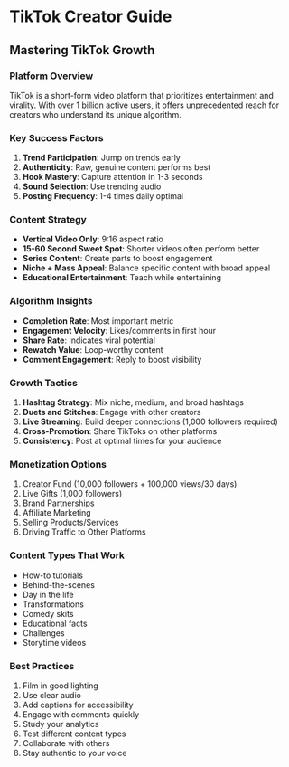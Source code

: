 # TikTok Creator Guide

## Mastering TikTok Growth

### Platform Overview
TikTok is a short-form video platform that prioritizes entertainment and virality. With over 1 billion active users, it offers unprecedented reach for creators who understand its unique algorithm.

### Key Success Factors
1. **Trend Participation**: Jump on trends early
2. **Authenticity**: Raw, genuine content performs best
3. **Hook Mastery**: Capture attention in 1-3 seconds
4. **Sound Selection**: Use trending audio
5. **Posting Frequency**: 1-4 times daily optimal

### Content Strategy
- **Vertical Video Only**: 9:16 aspect ratio
- **15-60 Second Sweet Spot**: Shorter videos often perform better
- **Series Content**: Create parts to boost engagement
- **Niche + Mass Appeal**: Balance specific content with broad appeal
- **Educational Entertainment**: Teach while entertaining

### Algorithm Insights
- **Completion Rate**: Most important metric
- **Engagement Velocity**: Likes/comments in first hour
- **Share Rate**: Indicates viral potential
- **Rewatch Value**: Loop-worthy content
- **Comment Engagement**: Reply to boost visibility

### Growth Tactics
1. **Hashtag Strategy**: Mix niche, medium, and broad hashtags
2. **Duets and Stitches**: Engage with other creators
3. **Live Streaming**: Build deeper connections (1,000 followers required)
4. **Cross-Promotion**: Share TikToks on other platforms
5. **Consistency**: Post at optimal times for your audience

### Monetization Options
1. Creator Fund (10,000 followers + 100,000 views/30 days)
2. Live Gifts (1,000 followers)
3. Brand Partnerships
4. Affiliate Marketing
5. Selling Products/Services
6. Driving Traffic to Other Platforms

### Content Types That Work
- How-to tutorials
- Behind-the-scenes
- Day in the life
- Transformations
- Comedy skits
- Educational facts
- Challenges
- Storytime videos

### Best Practices
1. Film in good lighting
2. Use clear audio
3. Add captions for accessibility
4. Engage with comments quickly
5. Study your analytics
6. Test different content types
7. Collaborate with others
8. Stay authentic to your voice